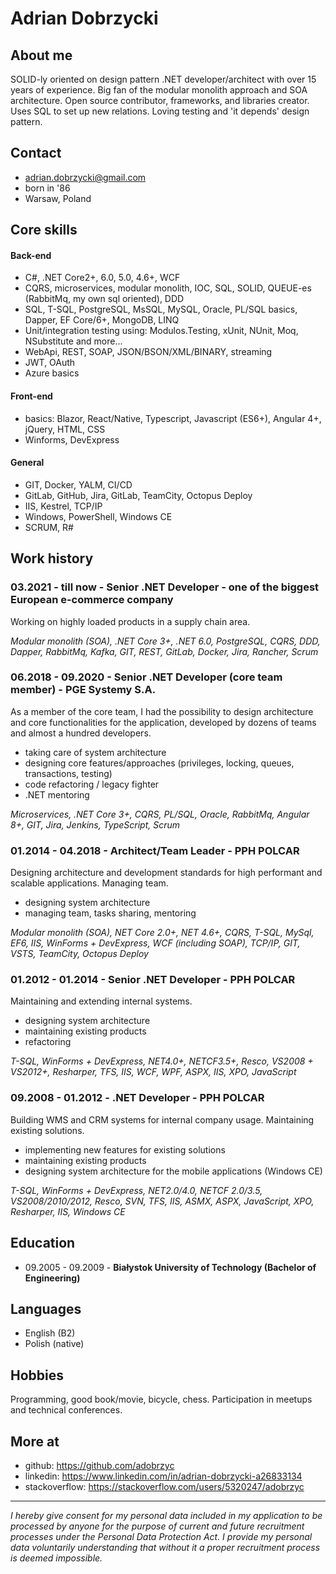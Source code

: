 # Adrian Dobrzycki

## About me
SOLID-ly oriented on design pattern .NET developer/architect with over 15 years of experience. Big fan of the modular monolith approach and SOA architecture. Open source contributor, frameworks, and libraries creator. Uses SQL to set up new relations. Loving testing and 'it depends' design pattern.

## Contact
- adrian.dobrzycki@gmail.com
- born in '86
- Warsaw, Poland

## Core skills

#### Back-end
- C#, .NET Core2+, 6.0, 5.0, 4.6+, WCF
- CQRS, microservices, modular monolith, IOC, SQL, SOLID, QUEUE-es (RabbitMq, my own sql oriented), DDD
- SQL, T-SQL, PostgreSQL, MsSQL, MySQL, Oracle, PL/SQL basics, Dapper, EF Core/6+, MongoDB, LINQ
- Unit/integration testing using: Modulos.Testing, xUnit, NUnit, Moq, NSubstitute and more...
- WebApi, REST, SOAP, JSON/BSON/XML/BINARY, streaming
- JWT, OAuth
- Azure basics

#### Front-end 
- basics: Blazor, React/Native, Typescript, Javascript (ES6+), Angular 4+, jQuery, HTML, CSS
- Winforms, DevExpress

#### General
- GIT, Docker, YALM, CI/CD
- GitLab, GitHub, Jira, GitLab, TeamCity, Octopus Deploy
- IIS, Kestrel, TCP/IP
- Windows, PowerShell, Windows CE
- SCRUM, R#

## Work history
### 03.2021 - till now - Senior .NET Developer - one of the biggest European e-commerce company 
Working on highly loaded products in a supply chain area.

*Modular monolith (SOA), .NET Core 3+, .NET 6.0, PostgreSQL, CQRS, DDD, Dapper, RabbitMq, Kafka, GIT, REST, GitLab, Docker, Jira, Rancher, Scrum*
  
### 06.2018 - 09.2020 - Senior .NET Developer (core team member) - PGE Systemy S.A.
As a member of the core team, I had the possibility to design architecture and core functionalities for the application, developed by dozens of teams and almost a hundred developers.

- taking care of system architecture 
- designing core features/approaches (privileges, locking, queues, transactions, testing) 
- code refactoring / legacy fighter
- .NET mentoring
  
*Microservices, .NET Core 3+, CQRS, PL/SQL, Oracle, RabbitMq, Angular 8+, GIT, Jira, Jenkins, TypeScript, Scrum*
  
### 01.2014 - 04.2018 - Architect/Team Leader - PPH POLCAR
Designing architecture and development standards for high performant and scalable applications. Managing team.

  - designing system architecture 
  - managing team, tasks sharing, mentoring
  
*Modular monolith (SOA), NET Core 2.0+, NET 4.6+, CQRS,  T-SQL, MySql, EF6, IIS, WinForms + DevExpress, WCF (including SOAP), TCP/IP, GIT, VSTS, TeamCity, Octopus Deploy*

### 01.2012 - 01.2014 - Senior .NET Developer - PPH POLCAR
Maintaining and extending internal systems.

  - designing system architecture
  - maintaining existing products 
  - refactoring
  
*T-SQL, WinForms + DevExpress, NET4.0+, NETCF3.5+, Resco, VS2008 + VS2012+, Resharper, TFS, IIS, WCF, WPF, ASPX, IIS, XPO, JavaScript*

### 09.2008 - 01.2012 - .NET Developer - PPH POLCAR
Building WMS and CRM systems for internal company usage. Maintaining existing solutions.

  - implementing new features for existing solutions
  - maintaining existing products 
  - designing system architecture for the mobile applications (Windows CE)
  
*T-SQL, WinForms + DevExpress, NET2.0/4.0, NETCF 2.0/3.5, VS2008/2010/2012, Resco, SVN, TFS, IIS, ASMX, ASPX, JavaScript, XPO, Resharper, IIS, Windows CE*


## Education
- 09.2005 - 09.2009 - **Białystok University of Technology (Bachelor of Engineering)**

## Languages
- English (B2)
- Polish (native)

## Hobbies 
Programming, good book/movie, bicycle, chess. Participation in meetups and technical conferences.


## More at
- github: https://github.com/adobrzyc
- linkedin: https://www.linkedin.com/in/adrian-dobrzycki-a26833134
- stackoverflow: https://stackoverflow.com/users/5320247/adobrzyc

-------------------------------------------------------------------------------------------------------
      
*I hereby give consent for my personal data included in my application to be processed by anyone for the purpose of current and future recruitment processes under the Personal Data Protection Act. I provide my personal data voluntarily understanding that without it a proper recruitment process is deemed impossible.*
